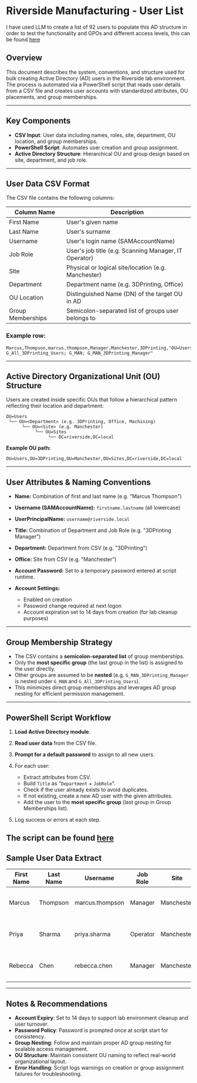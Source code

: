 # Riverside Manufacturing - User List

 I have used LLM to create a list of 92 users to populate this AD structure in order to test the functionality and GPOs and different access levels, this can be found [here](sample_AD_users.csv)

## Overview

This document describes the system, conventions, and structure used for bulk creating Active Directory (AD) users in the Riverside lab environment. The process is automated via a PowerShell script that reads user details from a CSV file and creates user accounts with standardized attributes, OU placements, and group memberships.

---

## Key Components

* **CSV Input**: User data including names, roles, site, department, OU location, and group memberships.
* **PowerShell Script**: Automates user creation and group assignment.
* **Active Directory Structure**: Hierarchical OU and group design based on site, department, and job role.

---

## User Data CSV Format

The CSV file contains the following columns:

| Column Name       | Description                                         |
| ----------------- | --------------------------------------------------- |
| First Name        | User's given name                                   |
| Last Name         | User's surname                                      |
| Username          | User's login name (SAMAccountName)                  |
| Job Role          | User's job title (e.g. Scanning Manager, IT Operator)           |
| Site              | Physical or logical site/location (e.g. Manchester) |
| Department        | Department name (e.g. 3DPrinting, Office)           |
| OU Location       | Distinguished Name (DN) of the target OU in AD      |
| Group Memberships | Semicolon-separated list of groups user belongs to  |

### Example row:

```csv
Marcus,Thompson,marcus.thompson,Manager,Manchester,3DPrinting,"OU=Users,OU=3DPrinting,OU=Manchester,OU=Sites,DC=riverside,DC=local","G_All_Users; G_All_3DPrinting_Users; G_MAN; G_MAN_3DPrinting_Manager"
```

---

## Active Directory Organizational Unit (OU) Structure

Users are created inside specific OUs that follow a hierarchical pattern reflecting their location and department:

```
OU=Users
 └── OU=<Department> (e.g. 3DPrinting, Office, Machining)
      └── OU=<Site> (e.g. Manchester)
           └── OU=Sites
                └── DC=riverside,DC=local
```

**Example OU path:**

```
OU=Users,OU=3DPrinting,OU=Manchester,OU=Sites,DC=riverside,DC=local
```

---

## User Attributes & Naming Conventions

* **Name:** Combination of first and last name (e.g. "Marcus Thompson")
* **Username (SAMAccountName):** `firstname.lastname` (all lowercase)
* **UserPrincipalName:** `username@riverside.local`
* **Title:** Combination of Department and Job Role (e.g. "3DPrinting Manager")
* **Department:** Department from CSV (e.g. "3DPrinting")
* **Office:** Site from CSV (e.g. "Manchester")
* **Account Password:** Set to a temporary password entered at script runtime.
* **Account Settings:**

  * Enabled on creation
  * Password change required at next logon
  * Account expiration set to 14 days from creation (for lab cleanup purposes)

---

## Group Membership Strategy

* The CSV contains a **semicolon-separated list** of group memberships.
* Only the **most specific group** (the last group in the list) is assigned to the user directly.
* Other groups are assumed to be **nested** (e.g. `G_MAN_3DPrinting_Manager` is nested under `G_MAN` and `G_All_3DPrinting_Users`).
* This minimizes direct group memberships and leverages AD group nesting for efficient permission management.

---

## PowerShell Script Workflow

1. **Load Active Directory module**.
2. **Read user data** from the CSV file.
3. **Prompt for a default password** to assign to all new users.
4. For each user:

   * Extract attributes from CSV.
   * Build `Title` as "`Department` + `JobRole`".
   * Check if the user already exists to avoid duplicates.
   * If not existing, create a new AD user with the given attributes.
   * Add the user to the **most specific group** (last group in Group Memberships list).
5. Log success or errors at each step.

The script can be found [here](03Create_AD_Users.ps1)
---

## Sample User Data Extract

| First Name | Last Name | Username        | Job Role | Site       | Department | OU Location                                                         | Group Memberships                                                              |
| ---------- | --------- | --------------- | -------- | ---------- | ---------- | ------------------------------------------------------------------- | ------------------------------------------------------------------------------ |
| Marcus     | Thompson  | marcus.thompson | Manager  | Manchester | 3DPrinting | OU=Users,OU=3DPrinting,OU=Manchester,OU=Sites,DC=riverside,DC=local | G\_All\_Users; G\_All\_3DPrinting\_Users; G\_MAN; G\_MAN\_3DPrinting\_Manager  |
| Priya      | Sharma    | priya.sharma    | Operator | Manchester | 3DPrinting | OU=Users,OU=3DPrinting,OU=Manchester,OU=Sites,DC=riverside,DC=local | G\_All\_Users; G\_All\_3DPrinting\_Users; G\_MAN; G\_MAN\_3DPrinting\_Operator |
| Rebecca    | Chen      | rebecca.chen    | Manager  | Manchester | Machining  | OU=Users,OU=Machining,OU=Manchester,OU=Sites,DC=riverside,DC=local  | G\_All\_Users; G\_All\_Machining\_Users; G\_MAN; G\_MAN\_Machining\_Manager    |

---

## Notes & Recommendations

* **Account Expiry**: Set to 14 days to support lab environment cleanup and user turnover.
* **Password Policy**: Password is prompted once at script start for consistency.
* **Group Nesting**: Follow and maintain proper AD group nesting for scalable access management.
* **OU Structure**: Maintain consistent OU naming to reflect real-world organizational layout.
* **Error Handling**: Script logs warnings on creation or group assignment failures for troubleshooting.


